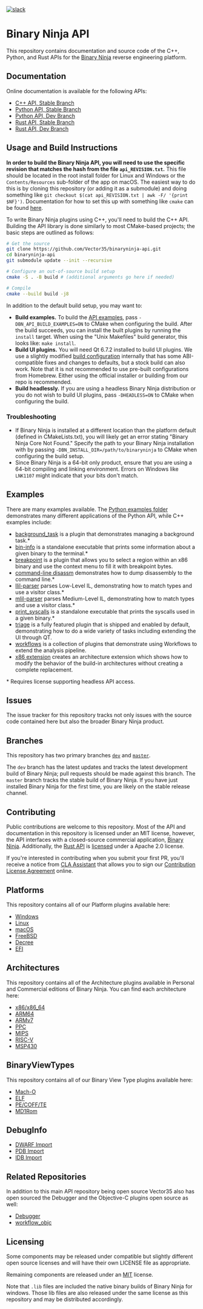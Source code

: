 [![slack](https://img.shields.io/badge/slack-binaryninja-red.svg?logo=slack)](https://slack.binary.ninja/)


# Binary Ninja API

This repository contains documentation and source code of the C++, Python, and Rust APIs for the [Binary Ninja](https://binary.ninja/) reverse engineering platform.

## Documentation

Online documentation is available for the following APIs:

- [C++ API, Stable Branch](https://api.binary.ninja/cpp/)
- [Python API, Stable Branch](https://api.binary.ninja/)
- [Python API, Dev Branch](https://dev-api.binary.ninja/)
- [Rust API, Stable Branch](https://rust.binary.ninja/)
- [Rust API, Dev Branch](https://rust-dev.binary.ninja/)

## Usage and Build Instructions

**In order to build the Binary Ninja API, you will need to use the specific revision that matches the hash from the file `api_REVISION.txt`.** This file should be located in the root install folder for Linux and Windows or the `Contents/Resources` sub-folder of the app on macOS. The easiest way to do this is by cloning this repository (or adding it as a submodule) and doing something like `git checkout $(cat api_REVISION.txt | awk -F/ '{print $NF}')`. Documentation for how to set this up with something like `cmake` can be found [here](https://docs.binary.ninja/dev/plugins.html?h=api_#cmake-setup).

To write Binary Ninja plugins using C++, you'll need to build the C++ API. Building the API library is done similarly to most CMake-based projects; the basic steps are outlined as follows:

```Bash
# Get the source
git clone https://github.com/Vector35/binaryninja-api.git
cd binaryninja-api
git submodule update --init --recursive

# Configure an out-of-source build setup
cmake -S . -B build # (additional arguments go here if needed)

# Compile
cmake --build build -j8
```

In addition to the default build setup, you may want to:

- **Build examples.** To build the [API examples](#examples), pass `-DBN_API_BUILD_EXAMPLES=ON` to CMake when configuring the build. After the build succeeds, you can install the built plugins by running the `install` target. When using the "Unix Makefiles" build generator, this looks like: `make install`.
- **Build UI plugins.** You will need Qt 6.7.2 installed to build UI plugins. We use a slightly modified [build configuration](https://github.com/Vector35/qt-build) internally that has some ABI-compatible fixes and changes to defaults, but a stock build can also work. Note that it is not recommended to use pre-built configurations from Homebrew. Either using the official installer or building from our repo is recommended.
- **Build headlessly.** If you are using a headless Binary Ninja distribution or you do not wish to build UI plugins, pass `-DHEADLESS=ON` to CMake when configuring the build.

### Troubleshooting

- If Binary Ninja is installed at a different location than the platform default (defined in CMakeLists.txt), you will likely get an error stating "Binary Ninja Core Not Found." Specify the path to your Binary Ninja installation with by passing `-DBN_INSTALL_DIR=/path/to/binaryninja` to CMake when configuring the build setup.
- Since Binary Ninja is a 64-bit only product, ensure that you are using a 64-bit compiling and linking environment. Errors on Windows like `LNK1107` might indicate that your bits don't match.

## Examples

There are many examples available. The [Python examples folder](https://github.com/Vector35/binaryninja-api/tree/dev/python/examples) demonstrates many different applications of the Python API, while C++ examples include:

- [background_task](https://github.com/Vector35/binaryninja-api/tree/dev/examples/background_task) is a plugin that demonstrates managing a background task.\*
- [bin-info](https://github.com/Vector35/binaryninja-api/tree/dev/examples/bin-info) is a standalone executable that prints some information about a given binary to the terminal.\*
- [breakpoint](https://github.com/Vector35/binaryninja-api/tree/dev/examples/breakpoint) is a plugin that allows you to select a region within an x86 binary and use the context menu to fill it with breakpoint bytes.
- [command-line disassm](https://github.com/Vector35/binaryninja-api/tree/dev/examples/cmdline_disasm) demonstrates how to dump disassembly to the command line.\*
- [llil-parser](https://github.com/Vector35/binaryninja-api/tree/dev/examples/llil_parser) parses Low-Level IL, demonstrating how to match types and use a visitor class.\*
- [mlil-parser](https://github.com/Vector35/binaryninja-api/tree/dev/examples/mlil_parser) parses Medium-Level IL, demonstrating how to match types and use a visitor class.\*
- [print_syscalls](https://github.com/Vector35/binaryninja-api/tree/dev/examples/print_syscalls) is a standalone executable that prints the syscalls used in a given binary.\*
- [triage](https://github.com/Vector35/binaryninja-api/tree/dev/examples/triage) is a fully featured plugin that is shipped and enabled by default, demonstrating how to do a wide variety of tasks including extending the UI through QT.
- [workflows](https://github.com/Vector35/binaryninja-api/tree/dev/examples/workflows) is a collection of plugins that demonstrate using Workflows to extend the analysis pipeline.
- [x86 extension](https://github.com/Vector35/binaryninja-api/tree/dev/examples/x86_extension) creates an architecture extension which shows how to modify the behavior of the build-in architectures without creating a complete replacement.

\* Requires license supporting headless API access.

## Issues

The issue tracker for this repository tracks not only issues with the source code contained here but also the broader Binary Ninja product.

## Branches

This repository has two primary branches [`dev`](/Vector35/binaryninja-api/tree/dev/) and [`master`](/Vector35/binaryninja-api/tree/master/).

The `dev` branch has the latest updates and tracks the latest development build of Binary Ninja; pull requests should be made against this branch. The `master` branch tracks the stable build of Binary Ninja. If you have just installed Binary Ninja for the first time, you are likely on the stable release channel.

## Contributing

Public contributions are welcome to this repository. Most of the API and documentation in this repository is licensed under an MIT license, however, the API interfaces with a closed-source commercial application, [Binary Ninja](https://binary.ninja). Additionally, the [Rust API](https://github.com/Vector35/binaryninja-api/tree/dev/rust) is [licensed](https://github.com/Vector35/binaryninja-api/tree/dev/rust/LICENSE) under a Apache 2.0 license.

If you're interested in contributing when you submit your first PR, you'll receive a notice from [CLA Assistant](https://cla-assistant.io/) that allows you to sign our [Contribution License Agreement](https://binary.ninja/cla.pdf) online.

## Platforms

This repository contains all of our Platform plugins available here:

* [Windows](https://github.com/Vector35/binaryninja-api/tree/dev/platform/windows)
* [Linux](https://github.com/Vector35/binaryninja-api/tree/dev/platform/linux)
* [macOS](https://github.com/Vector35/binaryninja-api/tree/dev/platform/mac)
* [FreeBSD](https://github.com/Vector35/binaryninja-api/tree/dev/platform/freebsd)
* [Decree](https://github.com/Vector35/binaryninja-api/tree/dev/platform/decree)
* [EFI](https://github.com/Vector35/binaryninja-api/tree/dev/platform/efi)


## Architectures

This repository contains all of the Architecture plugins available in Personal and Commercial editions of Binary Ninja. You can find each architecture here:

* [x86/x86_64](https://github.com/Vector35/binaryninja-api/tree/dev/arch/x86)
* [ARM64](https://github.com/Vector35/binaryninja-api/tree/dev/arch/arm64)
* [ARMv7](https://github.com/Vector35/binaryninja-api/tree/dev/arch/armv7)
* [PPC](https://github.com/Vector35/binaryninja-api/tree/dev/arch/powerpc)
* [MIPS](https://github.com/Vector35/binaryninja-api/tree/dev/arch/mips)
* [RISC-V](https://github.com/Vector35/binaryninja-api/tree/dev/arch/riscv)
* [MSP430](https://github.com/Vector35/binaryninja-api/tree/dev/arch/msp430)


## BinaryViewTypes

This repository contains all of our Binary View Type plugins available here:

* [Mach-O](https://github.com/Vector35/binaryninja-api/tree/dev/view/macho)
* [ELF](https://github.com/Vector35/binaryninja-api/tree/dev/view/elf)
* [PE/COFF/TE](https://github.com/Vector35/binaryninja-api/tree/dev/view/pe)
* [MD1Rom](https://github.com/Vector35/binaryninja-api/tree/dev/view/md1rom)


## DebugInfo

* [DWARF Import](https://github.com/Vector35/binaryninja-api/tree/dev/rust/examples/dwarf/dwarf_import)
* [PDB Import](https://github.com/Vector35/binaryninja-api/tree/dev/rust/examples/pdb-ng)
* [IDB Import](https://github.com/Vector35/binaryninja-api/tree/dev/rust/examples/idb_import)


## Related Repositories

In addition to this main API repository being open source Vector35 also has open sourced the Debugger and the Objective-C plugins open source as well:

* [Debugger](https://github.com/Vector35/debugger)
* [workflow_objc](https://github.com/Vector35/workflow_objc)

## Licensing

Some components may be released under compatible but slightly different open source licenses and will have their own LICENSE file as appropriate.

Remaining components are released under an [MIT](https://github.com/Vector35/binaryninja-api/blob/dev/LICENSE.txt) license.

Note that `.lib` files are included the native binary builds of Binary Ninja for windows. Those lib files are also released under the same license as this repository and may be distributed accordingly.

